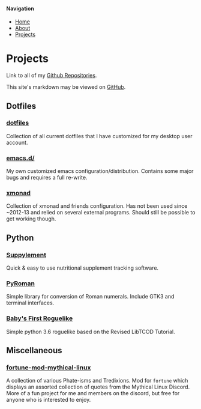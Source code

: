 #### Navigation
* [Home](https://ncdulo.github.io/)
* [About](https://ncdulo.github.io/about)
* [Projects](https://ncdulo.github.io/projects)

# Projects
Link to all of my [Github Repositories](https://github.com/ncdulo).

This site's markdown may be viewed on [GitHub](https://github.com/ncdulo/ncdulo.github.io).
## Dotfiles
### [dotfiles](https://github.com/ncdulo/dotfiles)
Collection of all current dotfiles that I have customized for my desktop user account.
### [emacs.d/](https://github.com/ncdulo/emacsd)
My own customized emacs configuration/distribution. Contains some major bugs and requires a full re-write.
### [xmonad](https://github.com/ncdulo/xmonad)
Collection of xmonad and friends configuration. Has not been used since ~2012-13 and relied on several external programs. Should still be possible to get working though.
## Python
### [Suppylement](https://github.com/ncdulo/suppylement)
Quick & easy to use nutritional supplement tracking software.
### [PyRoman](https://github.com/ncdulo/pyroman)
Simple library for conversion of Roman numerals. Include GTK3 and terminal interfaces.
### [Baby's First Roguelike](https://github.com/ncdulo/roguelike)
Simple python 3.6 roguelike based on the Revised LibTCOD Tutorial.
## Miscellaneous
### [fortune-mod-mythical-linux](https://github.com/ncdulo/fortune-mod-mythical-linux)
A collection of various Phate-isms and Tredixions. Mod for `fortune` which displays an assorted collection of quotes from the Mythical Linux Discord. More of a fun project for me and members on the discord, but free for anyone who is interested to enjoy.
